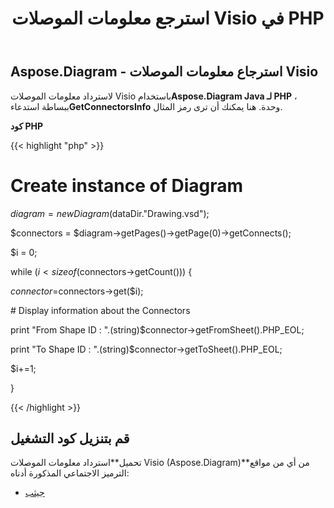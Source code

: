 ﻿---
title: استرجع معلومات الموصلات Visio في PHP
type: docs
weight: 50
url: /ar/java/retrieve-visio-connectors-information-in-php/
---
## **Aspose.Diagram - استرجاع معلومات الموصلات Visio**
 لاسترداد معلومات الموصلات Visio باستخدام**Aspose.Diagram Java لـ PHP** ، ببساطة استدعاء**GetConnectorsInfo** وحدة. هنا يمكنك أن ترى رمز المثال.

**كود PHP**

{{< highlight "php" >}}

 # Create instance of Diagram

$diagram = new Diagram($dataDir."Drawing.vsd");

$connectors = $diagram->getPages()->getPage(0)->getConnects();

$i = 0;

while ($i<sizeof($connectors->getCount())) {

$connector =$connectors->get($i);

\# Display information about the Connectors

print "From Shape ID : ".(string)$connector->getFromSheet().PHP_EOL;

print "To Shape ID : ".(string)$connector->getToSheet().PHP_EOL;

$i+=1;

}

{{< /highlight >}}
## **قم بتنزيل كود التشغيل**
 تحميل**استرداد معلومات الموصلات Visio (Aspose.Diagram)**من أي من مواقع الترميز الاجتماعي المذكورة أدناه:

- [جيثب](https://github.com/asposediagram/Aspose.Diagram-for-Java/blob/master/Plugins/Aspose_Diagram_Java_for_PHP/src/aspose/diagram/WorkingwithDiagrams/GetConnectorsInfo.php)
